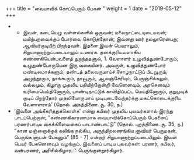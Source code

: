 ﻿+++
title = "வையாவிக் கோப்பெரும் பேகன்  "
weight = 1
date = "2019-05-12"
+++


- -  இவன், கடையெழு வள்ளல்களில் ஒருவன்; மலைநாட்டையுடையவன்; மயிற்பறவைக்குப் போர்வை கொடுத்தோன்; இவனது ஊர் நல்லூரென்பது; ஆவியர்குடியிற் பிறந்தவன். இதனை இவன் பெயராலும், சிறுபாணாற்றுப்படையாலும் உணர்க. தனக்குரியவளாகிய கண்ணகியென்பவளைத் துறந்ததனால்,  1. வேளாளர் உழுவித்துண்போரும், உழுதுண்போருமென இரு வகையினர். அவருள், உழுவித்துண்போர் மண்டிலமாக்களும், தண்டத் தலைவருமாய்ச் சோழநாட்டுப் பிடவூரும், அழுந்தூரும், நாங்கூரும், நாவூரும், ஆலஞ்சேரியும், பெருஞ்சிக்கலும், வல்லமும், கிழாரு முதலிய பதியிற்றோன்றி வேளெனவும், அரசெனவும் உரிமையெய்தினோரும், பாண்டிநாட்டுக் காவிதிப்பட்ட மெய்தினோரும், குறுமுடிக் குடிப் பிறந்தோர் முதலியோருமாய் முடியுடைவேந்தர்க்கு மகட்கொடைக்குரிய வேளாளராம்’ (தொல். அகத்திணை. சூ. 30, ந.)  
-  ‘இவளை அங்கீகரித்துக்கொள்க’ என்று கபிலர் முதலிய புலவர்களால் இரந்து பாடப்பெற்றான்; “கண்ணகிகாரணமாக வையாவிக்கோப்பெரும் பேகனைப் பரணர்பாடிய கைக்கிளைவகைப் பாடாண்பாட்டு” (தொல். புறத்திணை. சூ. 35, ந.)  “கான மஞ்ஞைக்குக் கலிங்க நல்கிய, அருந்திறலணங்கிய னாவியர் பெருமகன், பெருங்க னாடன் பேகனும்” (85 - 7)  என்றார் சிறுபாணாற்றுப்படையிலும். இவன் பெயர் பேகனெனவும் வழங்கும். இவனைப் பாடிய புலவர்கள்: பரணர், கபிலர், வன்பரணர், அரிசில்கிழார,் பெருங்குன்றூர்கிழார்.
